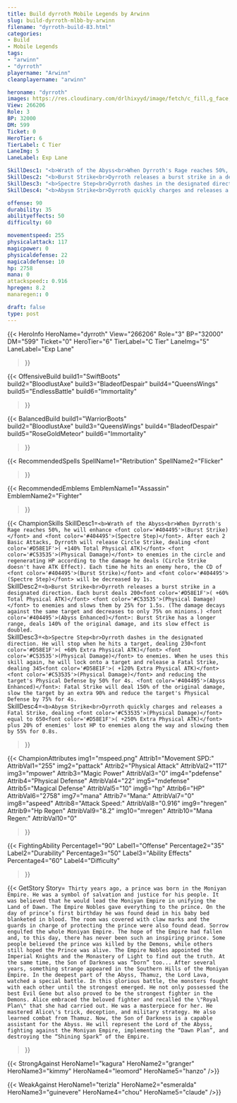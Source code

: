 ```yaml
---
title: Build dyrroth Mobile Legends by Arwinn
slug: build-dyrroth-mlbb-by-arwinn
filename: "dyrroth-build-83.html"
categories: 
- Build 
- Mobile Legends
tags: 
- "arwinn"
- "dyrroth"
playername: "Arwinn"
cleanplayername: "arwinn"

heroname: "dyrroth"
images: https://res.cloudinary.com/drlhixyyd/image/fetch/c_fill,g_face,f_auto/https://cdn2-build.mobagenie.my.id/p/images/banner/full/dyrroth.jpg
View: 266206 
Role: 3 
BP: 32000
DM: 599 
Ticket: 0 
HeroTier: 6 
TierLabel: C Tier 
LaneImg: 5
LaneLabel: Exp Lane 

SkillDesc1: "<b>Wrath of the Abyss<br>When Dyrroth's Rage reaches 50%, he will enhance <font color='#404495'>(Burst Strike)</font> and <font color='#404495'>(Spectre Step)</font>. After each 2 Basic Attacks, Dyrroth will release Circle Strike, dealing <font color='#D58E1F'>( +140% Total Physical ATK)</font> <font color='#C53535'>(Physical Damage)</font> to enemies in the circle and regenerating HP according to the damage he deals (Circle Strike doesn't have ATK Effect). Each time he hits an enemy hero, the CD of <font color='#404495'>(Burst Strike)</font> and <font color='#404495'>(Spectre Step)</font> will be decreased by 1s. "   
SkillDesc2: "<b>Burst Strike<br>Dyrroth releases a burst strike in a designated direction. Each burst deals 200<font color='#D58E1F'>( +60% Total Physical ATK)</font> <font color='#C53535'>(Physical Damage)</font> to enemies and slows them by 25% for 1.5s. (The damage decays against the same target and decreases to only 75% on minions.) <font color='#404495'>(Abyss Enhanced)</font>: Burst Strike has a longer range, deals 140% of the original damage, and its slow effect is doubled."   
SkillDesc3: "<b>Spectre Step<br>Dyrroth dashes in the designated direction. He will stop when he hits a target, dealing 230<font color='#D58E1F'>( +60% Extra Physical ATK)</font> <font color='#C53535'>(Physical Damage)</font> to enemies. When he uses this skill again, he will lock onto a target and release a Fatal Strike, dealing 345<font color='#D58E1F'>( +120% Extra Physical ATK)</font> <font color='#C53535'>(Physical Damage)</font> and reducing the target's Physical Defense by 50% for 4s. <font color='#404495'>(Abyss Enhanced)</font>: Fatal Strike will deal 150% of the original damage, slow the target by an extra 90% and reduce the target's Physical Defense by 75% for 4s."   
SkillDesc4: "<b>Abysm Strike<br>Dyrroth quickly charges and releases a Fatal Strike, dealing <font color='#C53535'>(Physical Damage)</font> equal to 650<font color='#D58E1F'>( +250% Extra Physical ATK)</font> plus 20% of enemies' lost HP to enemies along the way and slowing them by 55% for 0.8s."  

offense: 90 
durability: 35 
abilityeffects: 50 
difficulty: 60 

movementspeed: 255
physicalattack: 117
magicpower: 0
physicaldefense: 22
magicaldefense: 10
hp: 2758
mana: 0
attackspeed:: 0.916
hpregen: 8.2
manaregen:: 0

draft: false
type: post
---
```


{{< HeroInfo 
HeroName="dyrroth" 
View="266206" 
Role="3" 
BP="32000" 
DM="599" 
Ticket="0" 
HeroTier="6" 
TierLabel="C Tier" 
LaneImg="5" 
LaneLabel="Exp Lane" 
>}}
 
{{< OffensiveBuild 
build1="SwiftBoots"  
build2="BloodlustAxe" 
build3="BladeofDespair" 
build4="QueensWings" 
build5="EndlessBattle" 
build6="Immortality" 
>}} 

{{< BalancedBuild 
build1="WarriorBoots"  
build2="BloodlustAxe" 
build3="QueensWings" 
build4="BladeofDespair" 
build5="RoseGoldMeteor" 
build6="Immortality" 
>}}


{{< RecommendedSpells 
SpellName1="Retribution" 
SpellName2="Flicker" 
>}}  

{{< RecommendedEmblems 
EmblemName1="Assassin" 
EmblemName2="Fighter" 
>}}   

{{< ChampionSkills 
SkillDesc1=`<b>Wrath of the Abyss<br>When Dyrroth's Rage reaches 50%, he will enhance <font color='#404495'>(Burst Strike)</font> and <font color='#404495'>(Spectre Step)</font>. After each 2 Basic Attacks, Dyrroth will release Circle Strike, dealing <font color='#D58E1F'>( +140% Total Physical ATK)</font> <font color='#C53535'>(Physical Damage)</font> to enemies in the circle and regenerating HP according to the damage he deals (Circle Strike doesn't have ATK Effect). Each time he hits an enemy hero, the CD of <font color='#404495'>(Burst Strike)</font> and <font color='#404495'>(Spectre Step)</font> will be decreased by 1s. `   
SkillDesc2=`<b>Burst Strike<br>Dyrroth releases a burst strike in a designated direction. Each burst deals 200<font color='#D58E1F'>( +60% Total Physical ATK)</font> <font color='#C53535'>(Physical Damage)</font> to enemies and slows them by 25% for 1.5s. (The damage decays against the same target and decreases to only 75% on minions.) <font color='#404495'>(Abyss Enhanced)</font>: Burst Strike has a longer range, deals 140% of the original damage, and its slow effect is doubled.`   
SkillDesc3=`<b>Spectre Step<br>Dyrroth dashes in the designated direction. He will stop when he hits a target, dealing 230<font color='#D58E1F'>( +60% Extra Physical ATK)</font> <font color='#C53535'>(Physical Damage)</font> to enemies. When he uses this skill again, he will lock onto a target and release a Fatal Strike, dealing 345<font color='#D58E1F'>( +120% Extra Physical ATK)</font> <font color='#C53535'>(Physical Damage)</font> and reducing the target's Physical Defense by 50% for 4s. <font color='#404495'>(Abyss Enhanced)</font>: Fatal Strike will deal 150% of the original damage, slow the target by an extra 90% and reduce the target's Physical Defense by 75% for 4s.`   
SkillDesc4=`<b>Abysm Strike<br>Dyrroth quickly charges and releases a Fatal Strike, dealing <font color='#C53535'>(Physical Damage)</font> equal to 650<font color='#D58E1F'>( +250% Extra Physical ATK)</font> plus 20% of enemies' lost HP to enemies along the way and slowing them by 55% for 0.8s.`   
>}}

{{< ChampionAttributes
img1="mspeed.png" Attrib1="Movement SPD:" AttribVal1="255"
img2="pattack" Attrib2="Physical Attack" AttribVal2="117"
img3="mpower" Attrib3="Magic Power" AttribVal3="0"
img4="pdefense" Attrib4="Physical Defense" AttribVal4="22"
img5="mdefense" Attrib5="Magical Defense" AttribVal5="10"
img6="hp" Attrib6="HP" AttribVal6="2758"
img7="mana" Attrib7="Mana:" AttribVal7="0"
img8="aspeed" Attrib8="Attack Speed:" AttribVal8="0.916"
img9="hregen" Attrib9="Hp Regen" AttribVal9="8.2"
img10="mregen" Attrib10="Mana Regen:" AttribVal10="0"
>}}


{{< FightingAbility
Percentage1="90" Label1="Offense"
Percentage2="35" Label2="Durability"
Percentage3="50" Label3="Ability Effects"
Percentage4="60" Label4="Difficulty"
 >}}

{{< GetStory 
Story=` Thirty years ago, a prince was born in the Moniyan Empire. He was a symbol of salvation and justice for his people. It was believed that he would lead the Moniyan Empire in unifying the Land of Dawn. The Empire Nobles gave everything to the prince. On the day of prince’s first birthday he was found dead in his baby bed blanketed in blood. The room was covered with claw marks and the guards in charge of protecting the prince were also found dead. Sorrow engulfed the whole Moniyan Empire. The hope of the Empire had fallen and, to this day, there has never been such an inspiring prince. Some people believed the prince was killed by the Demons, while others still hoped the Prince was alive. The Empire Nobles appointed the Imperial Knights and the Monastery of Light to find out the truth. At the same time, the Son of Darkness was “born” too... After several years, something strange appeared in the Southern Hills of the Moniyan Empire. In the deepest part of the Abyss, Thamuz, the Lord Lava, watched a special battle. In this glorious battle, the monsters fought with each other until the strongest emerged. He not only possessed the best Evil Gene but also proved to be the strongest fighter in the Demons. Alice embraced the beloved fighter and recalled the \"Royal Plan\" that she had carried out. He was a masterpiece for her. He mastered Alice\'s trick, deception, and military strategy. He also learned combat from Thamuz. Now, the Son of Darkness is a capable assistant for the Abyss. He will represent the Lord of the Abyss, fighting against the Moniyan Empire, implementing the “Dawn Plan”, and destroying the “Shining Spark” of the Empire.` 
>}}

{{< StrongAgainst 
HeroName1="kagura"
HeroName2="granger"
HeroName3="kimmy"
HeroName4="leomord"
HeroName5="hanzo"
/>}}

{{< WeakAgainst
HeroName1="terizla"
HeroName2="esmeralda"
HeroName3="guinevere"
HeroName4="chou"
HeroName5="claude"
/>}}
